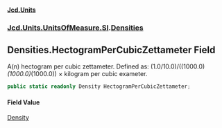 #### [Jcd.Units](index.md 'index')
### [Jcd.Units.UnitsOfMeasure.SI](Jcd.Units.UnitsOfMeasure.SI.md 'Jcd.Units.UnitsOfMeasure.SI').[Densities](Densities.md 'Jcd.Units.UnitsOfMeasure.SI.Densities')

## Densities.HectogramPerCubicZettameter Field

A(n) hectogram per cubic zettameter. Defined as: (1.0/10.0)/((1000.0)*(1000.0)*(1000.0)) × kilogram per cubic exameter.

```csharp
public static readonly Density HectogramPerCubicZettameter;
```

#### Field Value
[Density](Density.md 'Jcd.Units.UnitTypes.Density')